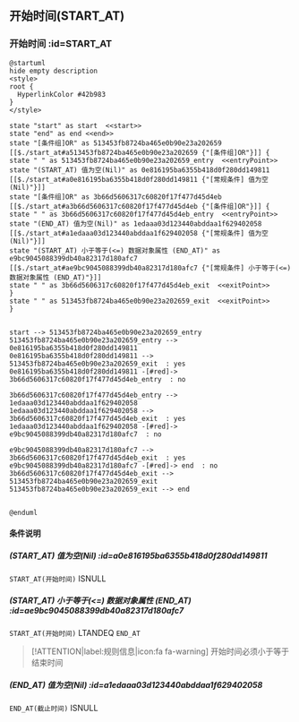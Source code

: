 ## 开始时间(START_AT) <!-- {docsify-ignore-all} -->

   

### 开始时间 :id=START_AT

```plantuml
@startuml
hide empty description
<style>
root {
  HyperlinkColor #42b983
}
</style>

state "start" as start  <<start>>
state "end" as end <<end>>
state "[条件组]OR" as 513453fb8724ba465e0b90e23a202659 [[$./start_at#a513453fb8724ba465e0b90e23a202659 {"[条件组]OR"}]] {
state " " as 513453fb8724ba465e0b90e23a202659_entry  <<entryPoint>>
state "(START_AT) 值为空(Nil)" as 0e816195ba6355b418d0f280dd149811 [[$./start_at#a0e816195ba6355b418d0f280dd149811 {"[常规条件] 值为空(Nil)"}]]
state "[条件组]OR" as 3b66d5606317c60820f17f477d45d4eb [[$./start_at#a3b66d5606317c60820f17f477d45d4eb {"[条件组]OR"}]] {
state " " as 3b66d5606317c60820f17f477d45d4eb_entry  <<entryPoint>>
state "(END_AT) 值为空(Nil)" as 1edaaa03d123440abddaa1f629402058 [[$./start_at#a1edaaa03d123440abddaa1f629402058 {"[常规条件] 值为空(Nil)"}]]
state "(START_AT) 小于等于(<=) 数据对象属性 (END_AT)" as e9bc9045088399db40a82317d180afc7 [[$./start_at#ae9bc9045088399db40a82317d180afc7 {"[常规条件] 小于等于(<=) 数据对象属性 (END_AT)"}]]
state " " as 3b66d5606317c60820f17f477d45d4eb_exit  <<exitPoint>>
}
state " " as 513453fb8724ba465e0b90e23a202659_exit  <<exitPoint>>
}


start --> 513453fb8724ba465e0b90e23a202659_entry 
513453fb8724ba465e0b90e23a202659_entry --> 0e816195ba6355b418d0f280dd149811 
0e816195ba6355b418d0f280dd149811 --> 513453fb8724ba465e0b90e23a202659_exit  : yes
0e816195ba6355b418d0f280dd149811 -[#red]-> 3b66d5606317c60820f17f477d45d4eb_entry  : no

3b66d5606317c60820f17f477d45d4eb_entry --> 1edaaa03d123440abddaa1f629402058 
1edaaa03d123440abddaa1f629402058 --> 3b66d5606317c60820f17f477d45d4eb_exit  : yes
1edaaa03d123440abddaa1f629402058 -[#red]-> e9bc9045088399db40a82317d180afc7  : no

e9bc9045088399db40a82317d180afc7 --> 3b66d5606317c60820f17f477d45d4eb_exit  : yes
e9bc9045088399db40a82317d180afc7 -[#red]-> end  : no
3b66d5606317c60820f17f477d45d4eb_exit --> 513453fb8724ba465e0b90e23a202659_exit 
513453fb8724ba465e0b90e23a202659_exit --> end 


@enduml
```

#### 条件说明

##### (START_AT) 值为空(Nil) :id=a0e816195ba6355b418d0f280dd149811



`START_AT(开始时间)` ISNULL 

##### (START_AT) 小于等于(<=) 数据对象属性 (END_AT) :id=ae9bc9045088399db40a82317d180afc7



`START_AT(开始时间)` LTANDEQ  `END_AT`

> [!ATTENTION|label:规则信息|icon:fa fa-warning]
> 开始时间必须小于等于结束时间


##### (END_AT) 值为空(Nil) :id=a1edaaa03d123440abddaa1f629402058



`END_AT(截止时间)` ISNULL 






